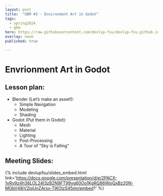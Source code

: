```yaml
---
layout: post
title:  "GBM #3 - Environment Art in Godot"
tags:
  - spring2024
  - gbm
hero: https://raw.githubusercontent.com/devlup-fsu/devlup-fsu.github.io/master/assets/workshop_assets/gbm3-s24/hero.png
overlay: none
published: true

---
```


# Envrionment Art in Godot

## Lesson plan:
- Blender (Let’s make an asset!):
  - Simple Navigation
  - Modeling
  - Shading
- Godot (Put them in Godot):
  - Mesh
  - Material
  - Lighting
  - Post-Processing
  - A Tour of “Sky is Falling”


## Meeting Slides:
{% include devlupfsu/slides_embed.html link='https://docs.google.com/presentation/d/e/2PACX-1vRv9z4h36LOL24I3zB2N9FT99yg60Oo1KgRQ86WsjQxBz20N-MGbV48iV2iqUnZArsx-TlKOlzS45mr/embed?' %}
